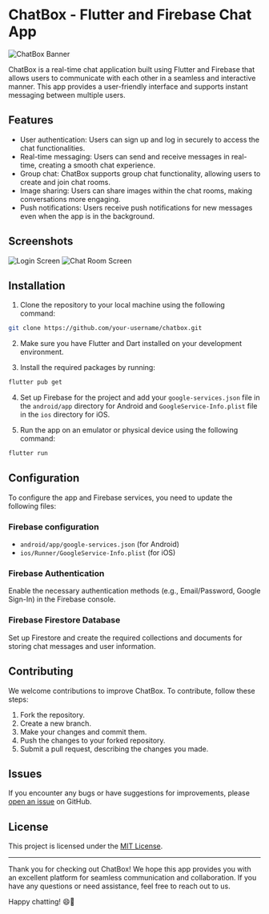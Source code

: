 # ChatBox - Flutter and Firebase Chat App

![ChatBox Banner](images/chatbox_banner.png)

ChatBox is a real-time chat application built using Flutter and Firebase that allows users to communicate with each other in a seamless and interactive manner. This app provides a user-friendly interface and supports instant messaging between multiple users.

## Features

- User authentication: Users can sign up and log in securely to access the chat functionalities.
- Real-time messaging: Users can send and receive messages in real-time, creating a smooth chat experience.
- Group chat: ChatBox supports group chat functionality, allowing users to create and join chat rooms.
- Image sharing: Users can share images within the chat rooms, making conversations more engaging.
- Push notifications: Users receive push notifications for new messages even when the app is in the background.

## Screenshots

![Login Screen](images/login_screen.png)
![Chat Room Screen](images/chat_room_screen.png)

## Installation

1. Clone the repository to your local machine using the following command:

```bash
git clone https://github.com/your-username/chatbox.git
```

2. Make sure you have Flutter and Dart installed on your development environment.

3. Install the required packages by running:

```bash
flutter pub get
```

4. Set up Firebase for the project and add your `google-services.json` file in the `android/app` directory for Android and `GoogleService-Info.plist` file in the `ios` directory for iOS.

5. Run the app on an emulator or physical device using the following command:

```bash
flutter run
```

## Configuration

To configure the app and Firebase services, you need to update the following files:

### Firebase configuration

- `android/app/google-services.json` (for Android)
- `ios/Runner/GoogleService-Info.plist` (for iOS)

### Firebase Authentication

Enable the necessary authentication methods (e.g., Email/Password, Google Sign-In) in the Firebase console.

### Firebase Firestore Database

Set up Firestore and create the required collections and documents for storing chat messages and user information.

## Contributing

We welcome contributions to improve ChatBox. To contribute, follow these steps:

1. Fork the repository.
2. Create a new branch.
3. Make your changes and commit them.
4. Push the changes to your forked repository.
5. Submit a pull request, describing the changes you made.

## Issues

If you encounter any bugs or have suggestions for improvements, please [open an issue](https://github.com/your-username/chatbox/issues) on GitHub.

## License

This project is licensed under the [MIT License](LICENSE).

---

Thank you for checking out ChatBox! We hope this app provides you with an excellent platform for seamless communication and collaboration. If you have any questions or need assistance, feel free to reach out to us.

Happy chatting! 😄📱
